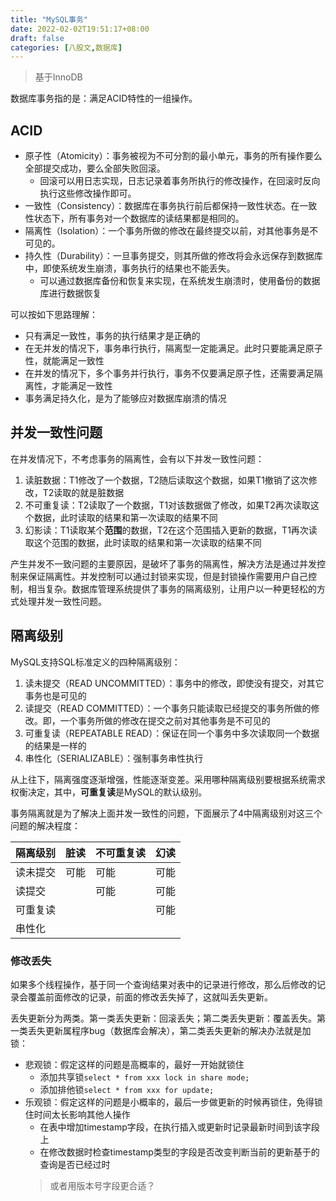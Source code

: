 ```yaml
---
title: "MySQL事务"
date: 2022-02-02T19:51:17+08:00
draft: false
categories: [八股文,数据库]
---
```


> 基于InnoDB

数据库事务指的是：满足ACID特性的一组操作。

## ACID

+ 原子性（Atomicity）：事务被视为不可分割的最小单元，事务的所有操作要么全部提交成功，要么全部失败回滚。
    + 回滚可以用日志实现，日志记录着事务所执行的修改操作，在回滚时反向执行这些修改操作即可。
+ 一致性（Consistency）：数据库在事务执行前后都保持一致性状态。在一致性状态下，所有事务对一个数据库的读结果都是相同的。
+ 隔离性（Isolation）：一个事务所做的修改在最终提交以前，对其他事务是不可见的。
+ 持久性（Durability）：一旦事务提交，则其所做的修改将会永远保存到数据库中，即使系统发生崩溃，事务执行的结果也不能丢失。
    + 可以通过数据库备份和恢复来实现，在系统发生崩溃时，使用备份的数据库进行数据恢复

可以按如下思路理解：
+ 只有满足一致性，事务的执行结果才是正确的
+ 在无并发的情况下，事务串行执行，隔离型一定能满足。此时只要能满足原子性，就能满足一致性
+ 在并发的情况下，多个事务并行执行，事务不仅要满足原子性，还需要满足隔离性，才能满足一致性
+ 事务满足持久化，是为了能够应对数据库崩溃的情况

## 并发一致性问题

在并发情况下，不考虑事务的隔离性，会有以下并发一致性问题：

1. 读脏数据：T1修改了一个数据，T2随后读取这个数据，如果T1撤销了这次修改，T2读取的就是脏数据
2. 不可重复读：T2读取了一个数据，T1对该数据做了修改，如果T2再次读取这个数据，此时读取的结果和第一次读取的结果不同
3. 幻影读：T1读取某个**范围**的数据，T2在这个范围插入更新的数据，T1再次读取这个范围的数据，此时读取的结果和第一次读取的结果不同

产生并发不一致问题的主要原因，是破坏了事务的隔离性，解决方法是通过并发控制来保证隔离性。并发控制可以通过封锁来实现，但是封锁操作需要用户自己控制，相当复杂。数据库管理系统提供了事务的隔离级别，让用户以一种更轻松的方式处理并发一致性问题。

## 隔离级别

MySQL支持SQL标准定义的四种隔离级别：

1. 读未提交（READ UNCOMMITTED）：事务中的修改，即使没有提交，对其它事务也是可见的
2. 读提交（READ COMMITTED）：一个事务只能读取已经提交的事务所做的修改。即，一个事务所做的修改在提交之前对其他事务是不可见的
3. 可重复读（REPEATABLE READ）：保证在同一个事务中多次读取同一个数据的结果是一样的
4. 串性化（SERIALIZABLE）：强制事务串性执行

从上往下，隔离强度逐渐增强，性能逐渐变差。采用哪种隔离级别要根据系统需求权衡决定，其中，**可重复读**是MySQL的默认级别。

事务隔离就是为了解决上面并发一致性的问题，下面展示了4中隔离级别对这三个问题的解决程度：

|隔离级别|脏读|不可重复读|幻读|
|---|---|---|---|
|读未提交|可能|可能|可能|
|读提交||可能|可能|
|可重复读|||可能|
|串性化||||

### 修改丢失

如果多个线程操作，基于同一个查询结果对表中的记录进行修改，那么后修改的记录会覆盖前面修改的记录，前面的修改丢失掉了，这就叫丢失更新。

丢失更新分为两类。第一类丢失更新：回滚丢失；第二类丢失更新：覆盖丢失。第一类丢失更新属程序bug（数据库会解决），第二类丢失更新的解决办法就是加锁：

+ 悲观锁：假定这样的问题是高概率的，最好一开始就锁住
    + 添加共享锁`select * from xxx lock in share mode;`
    + 添加排他锁`select * from xxx for update;`
+ 乐观锁：假定这样的问题是小概率的，最后一步做更新的时候再锁住，免得锁住时间太长影响其他人操作
    + 在表中增加timestamp字段，在执行插入或更新时记录最新时间到该字段上
    + 在修改数据时检查timestamp类型的字段是否改变判断当前的更新基于的查询是否已经过时
    > 或者用版本号字段更合适？